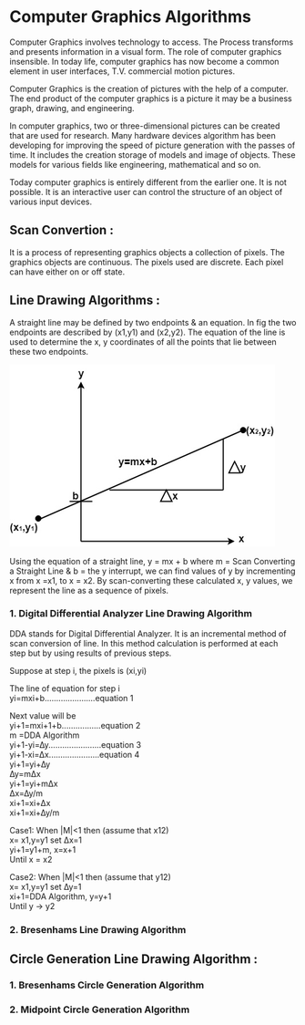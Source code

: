 # Computer Graphics Algorithms
Computer Graphics involves technology to access. The Process transforms and presents information in a visual form. The role of computer graphics insensible. In today life, computer graphics has now become a common element in user interfaces, T.V. commercial motion pictures.<br>

Computer Graphics is the creation of pictures with the help of a computer. The end product of the computer graphics is a picture it may be a business graph, drawing, and engineering.<br>

In computer graphics, two or three-dimensional pictures can be created that are used for research. Many hardware devices algorithm has been developing for improving the speed of picture generation with the passes of time. It includes the creation storage of models and image of objects. These models for various fields like engineering, mathematical and so on. <br>

Today computer graphics is entirely different from the earlier one. It is not possible. It is an interactive user can control the structure of an object of various input devices.<br>

## Scan Convertion : 
It is a process of representing graphics objects a collection of pixels. The graphics objects are continuous. The pixels used are discrete. Each pixel can have either on or off state.


## Line Drawing Algorithms : 
A straight line may be defined by two endpoints & an equation. In fig the two endpoints are described by (x1,y1) and (x2,y2). The equation of the line is used to determine the x, y coordinates of all the points that lie between these two endpoints.<br>

![Scan Conversion of Straight Line](scan_line.jpg)

Using the equation of a straight line, y = mx + b where m = Scan Converting a Straight Line & b = the y interrupt, we can find values of y by incrementing x from x =x1, to x = x2. By scan-converting these calculated x, y values, we represent the line as a sequence of pixels.


### 1. Digital Differential Analyzer Line Drawing Algorithm 
DDA stands for Digital Differential Analyzer. It is an incremental method of scan conversion of line. In this method calculation is performed at each step but by using results of previous steps.<br>

Suppose at step i, the pixels is (xi,yi) <br>

The line of equation for step i <br>
              yi=mxi+b......................equation 1 <br>


Next value will be <br>
              yi+1=mxi+1+b.................equation 2 <br>
              m =DDA Algorithm<br>
              yi+1-yi=∆y.......................equation 3<br>
              yi+1-xi=∆x......................equation 4<br>
              yi+1=yi+∆y<br>
              ∆y=m∆x<br>
              yi+1=yi+m∆x<br>
              ∆x=∆y/m<br>
              xi+1=xi+∆x<br>
              xi+1=xi+∆y/m<br>

Case1: When |M|<1 then (assume that x12)<br>
              x= x1,y=y1 set ∆x=1<br>
              yi+1=y1+m,     x=x+1<br>
              Until x = x2<br>

Case2: When |M|<1 then (assume that y12)<br>
              x= x1,y=y1 set ∆y=1<br>
              xi+1=DDA Algorithm,     y=y+1<br>
              Until y → y2<br>
              
### 2. Bresenhams Line Drawing Algorithm

## Circle Generation Line Drawing Algorithm : 

### 1. Bresenhams Circle Generation Algorithm
### 2. Midpoint Circle Generation Algorithm

